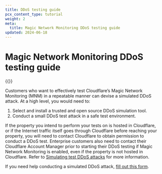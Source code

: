 ```yaml
---
title: DDoS testing guide
pcx_content_type: tutorial
weight: 2
meta:
  title: Magic Network Monitoring DDoS testing guide
updated: 2024-06-18
---
```


# Magic Network Monitoring DDoS testing guide

{{<tutorial-date-info>}}

Customers who want to effectively test Cloudflare’s Magic Network Monitoring (MNM) in a repeatable manner can devise a simulated DDoS attack. At a high level, you would need to:

1. Select and install a trusted and open source DDoS simulation tool.
2. Conduct a small DDoS test attack in a safe test environment.

If the property you intend to perform your tests on is hosted in Cloudflare, or if the Internet traffic itself goes through Cloudflare before reaching your property, you will need to contact Cloudflare to obtain permission to conduct a DDoS test. Enterprise customers also need to contact their Cloudflare Account Manager prior to starting their DDoS testing if Magic Network Monitoring is enabled, even if the property is not hosted in Cloudflare. Refer to [Simulating test DDoS attacks](/ddos-protection/reference/simulate-ddos-attack/) for more information.

If you need help conducting a simulated DDoS attack, [fill out this form](https://forms.gle/6tBZNu7shoaCmP9h6).